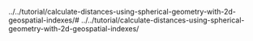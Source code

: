 ../../tutorial/calculate-distances-using-spherical-geometry-with-2d-geospatial-indexes/# ../../tutorial/calculate-distances-using-spherical-geometry-with-2d-geospatial-indexes/